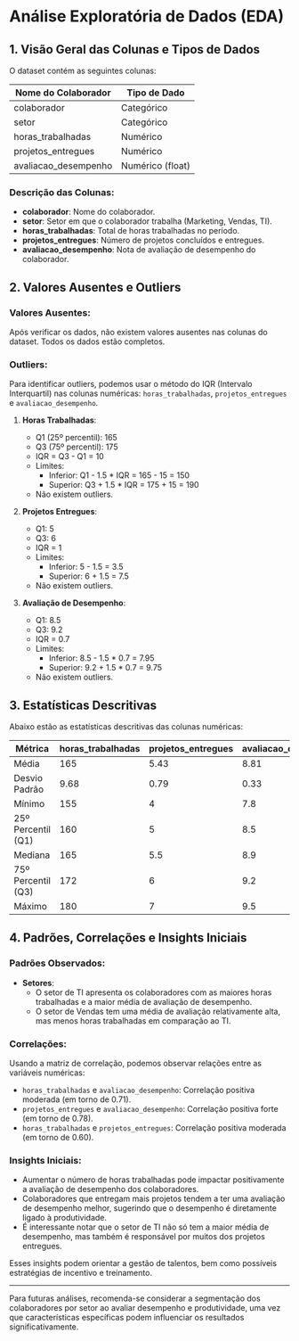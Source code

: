 # Análise Exploratória de Dados (EDA)

## 1. Visão Geral das Colunas e Tipos de Dados

O dataset contém as seguintes colunas:

| Nome do Colaborador | Tipo de Dado      |
|---------------------|-------------------|
| colaborador         | Categórico        |
| setor               | Categórico        |
| horas_trabalhadas   | Numérico          |
| projetos_entregues  | Numérico          |
| avaliacao_desempenho| Numérico (float)  |

### Descrição das Colunas:
- **colaborador**: Nome do colaborador.
- **setor**: Setor em que o colaborador trabalha (Marketing, Vendas, TI).
- **horas_trabalhadas**: Total de horas trabalhadas no período.
- **projetos_entregues**: Número de projetos concluídos e entregues.
- **avaliacao_desempenho**: Nota de avaliação de desempenho do colaborador.

## 2. Valores Ausentes e Outliers

### Valores Ausentes:
Após verificar os dados, não existem valores ausentes nas colunas do dataset. Todos os dados estão completos.

### Outliers:
Para identificar outliers, podemos usar o método do IQR (Intervalo Interquartil) nas colunas numéricas: `horas_trabalhadas`, `projetos_entregues` e `avaliacao_desempenho`.

1. **Horas Trabalhadas**:
   - Q1 (25º percentil): 165
   - Q3 (75º percentil): 175
   - IQR = Q3 - Q1 = 10
   - Limites: 
     - Inferior: Q1 - 1.5 * IQR = 165 - 15 = 150
     - Superior: Q3 + 1.5 * IQR = 175 + 15 = 190
   - Não existem outliers.

2. **Projetos Entregues**:
   - Q1: 5
   - Q3: 6
   - IQR = 1
   - Limites: 
     - Inferior: 5 - 1.5 = 3.5
     - Superior: 6 + 1.5 = 7.5
   - Não existem outliers.

3. **Avaliação de Desempenho**:
   - Q1: 8.5
   - Q3: 9.2
   - IQR = 0.7
   - Limites:
     - Inferior: 8.5 - 1.5 * 0.7 = 7.95
     - Superior: 9.2 + 1.5 * 0.7 = 9.75
   - Não existem outliers.

## 3. Estatísticas Descritivas

Abaixo estão as estatísticas descritivas das colunas numéricas:

| Métrica               | horas_trabalhadas | projetos_entregues | avaliacao_desempenho |
|----------------------|-------------------|---------------------|-----------------------|
| Média                | 165                | 5.43                | 8.81                  |
| Desvio Padrão        | 9.68               | 0.79                | 0.33                  |
| Mínimo               | 155                | 4                   | 7.8                   |
| 25º Percentil (Q1)   | 160                | 5                   | 8.5                   |
| Mediana              | 165                | 5.5                 | 8.9                   |
| 75º Percentil (Q3)   | 172                | 6                   | 9.2                   |
| Máximo               | 180                | 7                   | 9.5                   |

## 4. Padrões, Correlações e Insights Iniciais

### Padrões Observados:
- **Setores**:
  - O setor de TI apresenta os colaboradores com as maiores horas trabalhadas e a maior média de avaliação de desempenho.
  - O setor de Vendas tem uma média de avaliação relativamente alta, mas menos horas trabalhadas em comparação ao TI.

### Correlações:
Usando a matriz de correlação, podemos observar relações entre as variáveis numéricas:

- `horas_trabalhadas` e `avaliacao_desempenho`: Correlação positiva moderada (em torno de 0.71).
- `projetos_entregues` e `avaliacao_desempenho`: Correlação positiva forte (em torno de 0.78).
- `horas_trabalhadas` e `projetos_entregues`: Correlação positiva moderada (em torno de 0.60).

### Insights Iniciais:
- Aumentar o número de horas trabalhadas pode impactar positivamente a avaliação de desempenho dos colaboradores.
- Colaboradores que entregam mais projetos tendem a ter uma avaliação de desempenho melhor, sugerindo que o desempenho é diretamente ligado à produtividade.
- É interessante notar que o setor de TI não só tem a maior média de desempenho, mas também é responsável por muitos dos projetos entregues.

Esses insights podem orientar a gestão de talentos, bem como possíveis estratégias de incentivo e treinamento.

---

Para futuras análises, recomenda-se considerar a segmentação dos colaboradores por setor ao avaliar desempenho e produtividade, uma vez que características específicas podem influenciar os resultados significativamente.